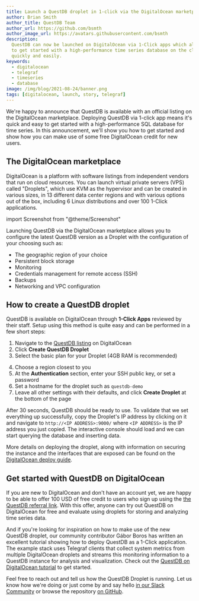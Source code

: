 ```yaml
---
title: Launch a QuestDB droplet in 1-click via the DigitalOcean marketplace
author: Brian Smith
author_title: QuestDB Team
author_url: https://github.com/bsmth
author_image_url: https://avatars.githubusercontent.com/bsmth
description:
  QuestDB can now be launched on DigitalOcean via 1-Click apps which allows you
  to get started with a high-performance time series database on the cloud
  quickly and easily.
keywords:
  - digitalocean
  - telegraf
  - timeseries
  - database
image: /img/blog/2021-08-24/banner.png
tags: [digitalocean, launch, story, telegraf]
---
```


We're happy to announce that QuestDB is available with an official listing on
the DigitalOcean marketplace. Deploying QuestDB via 1-click app means it's quick
and easy to get started with a high-performance SQL database for time series. In
this announcement, we'll show you how to get started and show how you can make
use of some free DigitalOcean credit for new users.

<!--truncate-->

## The DigitalOcean marketplace

DigitalOcean is a platform with software listings from independent vendors that
run on cloud resources. You can launch virtual private servers (VPS) called
"Droplets", which use KVM as the hypervisor and can be created in various sizes,
in 13 different data center regions and with various options out of the box,
including 6 Linux distributions and over 100 1-Click applications.

import Screenshot from "@theme/Screenshot"

<Screenshot
  alt="A list of applications available on the DigitalOcean marketplace"
  height={591}
  src="/img/blog/2021-08-24/do-marketplace.png"
  width={650}
/>

Launching QuestDB via the DigitalOcean marketplace allows you to configure the
latest QuestDB version as a Droplet with the configuration of your choosing such
as:

- The geographic region of your choice
- Persistent block storage
- Monitoring
- Credentials management for remote access (SSH)
- Backups
- Networking and VPC configuration

## How to create a QuestDB droplet

QuestDB is available on DigitalOcean through **1-Click Apps** reviewed by their
staff. Setup using this method is quite easy and can be performed in a few short
steps:

1. Navigate to the
   [QuestDB listing](https://marketplace.digitalocean.com/apps/questdb?refcode=50d6b551562b)
   on DigitalOcean
2. Click **Create QuestDB Droplet**
3. Select the basic plan for your Droplet (4GB RAM is recommended)

<Screenshot
  alt="Choosing the RAM and CPU capacity for a QuestDB DigitalOcean Droplet"
  height={591}
  src="/img/tutorial/2021-07-09/choosing-droplet.png"
  width={770}
/>

4. Choose a region closest to you
5. At the **Authentication** section, enter your SSH public key, or set a
   password
6. Set a hostname for the droplet such as `questdb-demo`
7. Leave all other settings with their defaults, and click **Create Droplet** at
   the bottom of the page

<Screenshot
  alt="Finalizing the creation step of a DigitalOcean Droplet running QuestDB"
  height={591}
  src="/img/tutorial/2021-07-09/questdb-droplet.png"
  width={770}
/>

After 30 seconds, QuestDB should be ready to use. To validate that we set
everything up successfully, copy the Droplet's IP address by clicking on it and
navigate to `http://<IP ADDRESS>:9000/` where `<IP ADDRESS>` is the IP address
you just copied. The interactive console should load and we can start querying
the database and inserting data.

More details on deploying the droplet, along with information on securing the
instance and the interfaces that are exposed can be found on the
[DigitalOcean deploy guide](/docs/guides/digitalocean/).

## Get started with QuestDB on DigitalOcean

If you are new to DigitalOcean and don't have an account yet, we are happy to be
able to offer 100 USD of free credit to users who sign up using the
[the QuestDB referral link](https://m.do.co/c/50d6b551562b). With this offer,
anyone can try out QuestDB on DigitalOcean for free and evaluate using droplets
for storing and analyzing time series data.

And if you're looking for inspiration on how to make use of the new QuestDB
droplet, our community contributor Gábor Boros has written an excellent tutorial
showing how to deploy QuestDB as a 1-Click application. The example stack uses
Telegraf clients that collect system metrics from multiple DigitalOcean droplets
and streams this monitoring information to a QuestDB instance for analysis and
visualization. Check out the
[QuestDB on DigitalOcean tutorial](/tutorial/2021/07/09/telegraf-and-questdb-for-storing-metrics-in-a-timeseries-database)
to get started.

<Screenshot
  alt="A diagram showing system metrics collected by multiple Telegraf agents sent to QuestDB as a time series database for storage"
  height={591}
  src="/img/tutorial/2021-07-09/banner.png"
  width={770}
/>

Feel free to reach out and tell us how the QuestDB Droplet is running. Let us
know how we're doing or just come by and say hello
[in our Slack Community]({@slackUrl@}) or browse the repository
[on GitHub]({@githubUrl@}).
